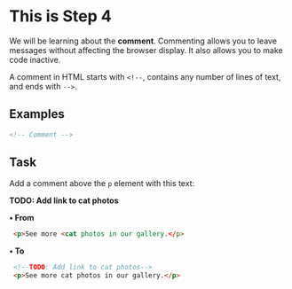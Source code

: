 # This is Step 4

We will be learning about the **comment**. Commenting allows you to leave messages without affecting the browser display. It also allows you to make code inactive.

A comment in HTML starts with ``<!--``, contains any number of lines of text, and ends with ``-->``.

## Examples

```HTML
<!-- Comment -->
```

## Task

Add a comment above the ``p`` element with this text:

**TODO: Add link to cat photos**

**• From**

```HTML
 <p>See more <cat photos in our gallery.</p>
```

**• To**

```HTML
 <!--TODO: Add link to cat photos-->
 <p>See more cat photos in our gallery.</p>
```

